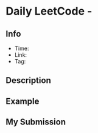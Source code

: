 # Daily LeetCode - 

## Info
- Time:
- Link:
- Tag:


## Description


## Example


## My Submission